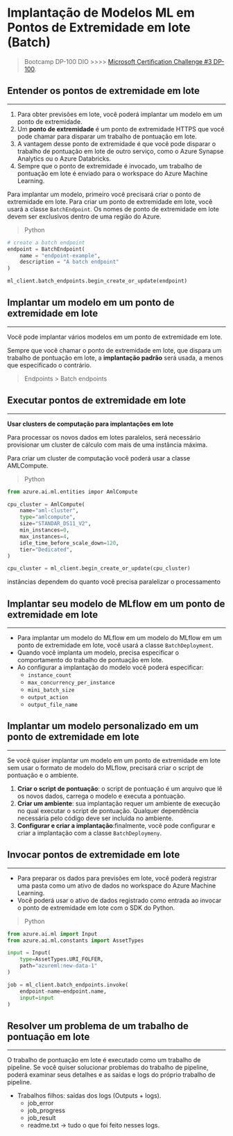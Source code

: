 # Implantação de Modelos ML em Pontos de Extremidade em lote (Batch)

> Bootcamp DP-100 DIO  >>>> [Microsoft Certification Challenge #3 DP-100](https://web.dio.me/track/d5adf7bc-330f-4c81-adc1-cac7e65bb151).

## Entender os pontos de extremidade em lote
---
1. Para obter previsões em lote, você poderá implantar um modelo em um ponto de extremidade.
2. Um **ponto de extremidade** é um ponto de extremidade HTTPS que você pode chamar para disparar um trabalho de pontuação em lote.
3. A vantagem desse ponto de extremidade é que você pode disparar o trabalho de pontuação em lote de outro serviço, como o Azure Synapse Analytics ou o Azure Databricks.
4. Sempre que o ponto de extremidade é invocado, um trabalho de pontuação em lote é enviado para o workspace do Azure Machine Learning.

Para implantar um modelo, primeiro você precisará criar o ponto de extremidade em lote. Para criar um ponto de extremidade em lote, você usará a classe `BatchEndpoint`. Os nomes de ponto de extremidade em lote devem ser exclusivos dentro de uma região do Azure.

> Python
```py
# create a batch endpoint
endpoint = BatchEndpoint(
    name = "endpoint-example",
    description = "A batch endpoint"
)

ml_client.batch_endpoints.begin_create_or_update(endpoint)
```

## Implantar um modelo em um ponto de extremidade em lote
---
Você pode implantar vários modelos em um ponto de extremidade em lote.

Sempre que você chamar o ponto de extremidade em lote, que dispara um trabalho de pontuação em lote, a **implantação padrão** será usada, a menos que especificado o contrário.

> Endpoints > Batch endpoints 


## Executar pontos de extremidade em lote
---

**Usar clusters de computação para implantações em lote**

Para processar os novos dados em lotes paralelos, será necessário provisionar um cluster de cálculo com mais de uma instância máxima.

Para criar um cluster de computação você poderá usar a classe AMLCompute.

>Python
```py
from azure.ai.ml.entities impor AmlCompute

cpu_cluster = AmlCompute(
    name="aml-cluster",
    type="amlcompute",
    size="STANDAR_DS11_V2",
    min_instances=0,
    max_instances=4,
    idle_time_before_scale_down=120,
    tier="Dedicated",
)

cpu_cluster = ml_client.begin_create_or_update(cpu_cluster)
```
instâncias dependem do quanto você precisa paralelizar o processamento


## Implantar seu modelo de MLflow em um ponto de extremidade em lote
---
* Para implantar um modelo do MLflow em um modelo do MLflow em um ponto de extremidade em lote, você usará a classe `BatchDeployment`.
* Quando você implanta um modelo, precisa especificar o comportamento do trabalho de pontuação em lote.
* Ao configurar a implantação do modelo você poderá especificar:
    * `instance_count`
    * `max_concurrency_per_instance`
    * `mini_batch_size`
    * `output_action`
    * `output_file_name`   


## Implantar um modelo personalizado em um ponto de extremidade em lote 
---
Se você quiser implantar um modelo em um ponto de extremidade em lote sem usar o formato de modelo do MLflow, precisará criar o script de pontuação e o ambiente.
1. **Criar o script de pontuação**: o script de pontuação é um arquivo que lê os novos dados, carrega o modelo e executa a pontuação.
2. **Criar um ambiente**: sua implantação requer um ambiente de execução no qual executar o script de pontuação. Qualquer dependência necessária pelo código deve ser incluída no ambiente.
3. **Configurar e criar a implantação**:finalmente, você pode configurar e criar a implantação com a classe `BatchDeploymeny`. 

## Invocar pontos de extremidade em lote
---

* Para preparar os dados para previsões em lote, você poderá registrar uma pasta como um ativo de dados no workspace do Azure Machine Learning.
* Você poderá usar o ativo de dados registrado como entrada ao invocar o ponto de extremidade em lote com o SDK do Python.

> Python
```py
from azure.ai.ml import Input
from azure.ai.ml.constants import AssetTypes

input = Input(
    type=AssetTypes.URI_FOLFER,
    path="azureml:new-data-1"
)

job = ml_client.batch_endpoints.invoke(
    endpoint-name=endpoint.name,
    input=input
)
```

## Resolver um problema de um trabalho de pontuação em lote
---
O trabalho de pontuação em lote é executado como um trabalho de pipeline. Se você quiser solucionar problemas do trabalho de pipeline, poderá examinar seus detalhes e as saídas e logs do próprio trabalho de pipeline.

* Trabalhos filhos: saídas dos logs (Outputs + logs).
    * job_error
    * job_progress
    * job_result
    * readme.txt -> tudo o que foi feito nesses logs.